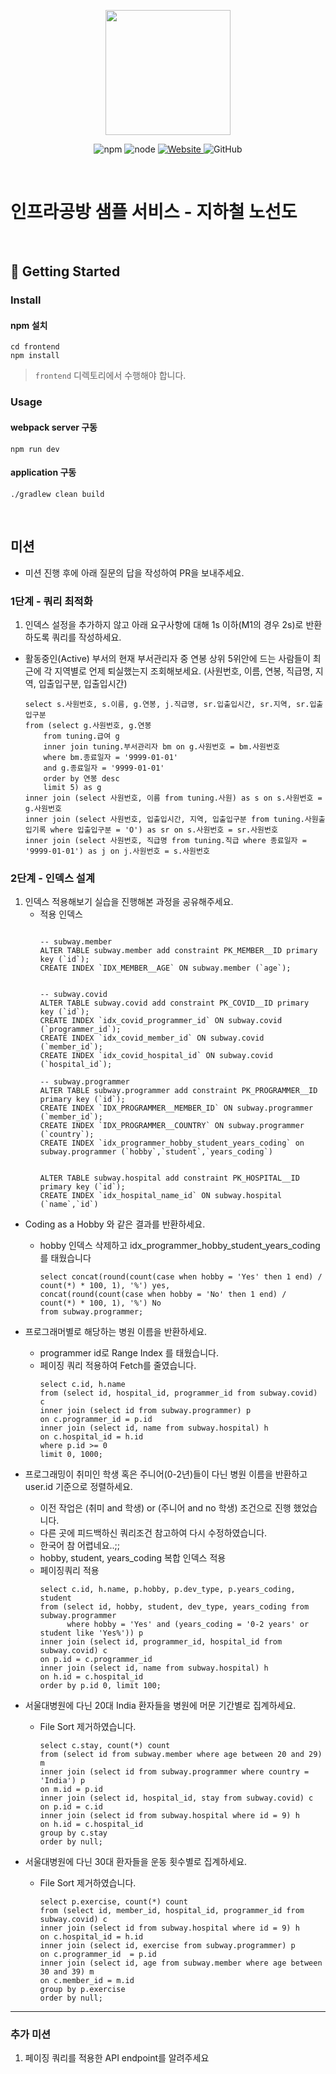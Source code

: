 <p align="center">
    <img width="200px;" src="https://raw.githubusercontent.com/woowacourse/atdd-subway-admin-frontend/master/images/main_logo.png"/>
</p>
<p align="center">
  <img alt="npm" src="https://img.shields.io/badge/npm-%3E%3D%205.5.0-blue">
  <img alt="node" src="https://img.shields.io/badge/node-%3E%3D%209.3.0-blue">
  <a href="https://edu.nextstep.camp/c/R89PYi5H" alt="nextstep atdd">
    <img alt="Website" src="https://img.shields.io/website?url=https%3A%2F%2Fedu.nextstep.camp%2Fc%2FR89PYi5H">
  </a>
  <img alt="GitHub" src="https://img.shields.io/github/license/next-step/atdd-subway-service">
</p>

<br>

# 인프라공방 샘플 서비스 - 지하철 노선도

<br>

## 🚀 Getting Started

### Install
#### npm 설치
```
cd frontend
npm install
```
> `frontend` 디렉토리에서 수행해야 합니다.

### Usage
#### webpack server 구동
```
npm run dev
```
#### application 구동
```
./gradlew clean build
```
<br>

## 미션

* 미션 진행 후에 아래 질문의 답을 작성하여 PR을 보내주세요.

### 1단계 - 쿼리 최적화

1. 인덱스 설정을 추가하지 않고 아래 요구사항에 대해 1s 이하(M1의 경우 2s)로 반환하도록 쿼리를 작성하세요.

- 활동중인(Active) 부서의 현재 부서관리자 중 연봉 상위 5위안에 드는 사람들이 최근에 각 지역별로 언제 퇴실했는지 조회해보세요. (사원번호, 이름, 연봉, 직급명, 지역, 입출입구분, 입출입시간)
    ```
  select s.사원번호, s.이름, g.연봉, j.직급명, sr.입출입시간, sr.지역, sr.입출입구분
  from (select g.사원번호, g.연봉
        from tuning.급여 g
        inner join tuning.부서관리자 bm on g.사원번호 = bm.사원번호
        where bm.종료일자 = '9999-01-01'
        and g.종료일자 = '9999-01-01'
        order by 연봉 desc
        limit 5) as g
  inner join (select 사원번호, 이름 from tuning.사원) as s on s.사원번호 = g.사원번호
  inner join (select 사원번호, 입출입시간, 지역, 입출입구분 from tuning.사원출입기록 where 입출입구분 = 'O') as sr on s.사원번호 = sr.사원번호
  inner join (select 사원번호, 직급명 from tuning.직급 where 종료일자 = '9999-01-01') as j on j.사원번호 = s.사원번호
    ```
### 2단계 - 인덱스 설계

1. 인덱스 적용해보기 실습을 진행해본 과정을 공유해주세요.
   - 적용 인덱스
     ```
     
     -- subway.member
     ALTER TABLE subway.member add constraint PK_MEMBER__ID primary key (`id`);
     CREATE INDEX `IDX_MEMBER__AGE` ON subway.member (`age`);
     
     
     -- subway.covid     
     ALTER TABLE subway.covid add constraint PK_COVID__ID primary key (`id`);
     CREATE INDEX `idx_covid_programmer_id` ON subway.covid (`programmer_id`);
     CREATE INDEX `idx_covid_member_id` ON subway.covid  (`member_id`);
     CREATE INDEX `idx_covid_hospital_id` ON subway.covid  (`hospital_id`);
  
     -- subway.programmer
     ALTER TABLE subway.programmer add constraint PK_PROGRAMMER__ID primary key (`id`); 
     CREATE INDEX `IDX_PROGRAMMER__MEMBER_ID` ON subway.programmer (`member_id`);
     CREATE INDEX `IDX_PROGRAMMER__COUNTRY` ON subway.programmer (`country`);
     CREATE INDEX `idx_programmer_hobby_student_years_coding` on subway.programmer (`hobby`,`student`,`years_coding`)  
     
  
     ALTER TABLE subway.hospital add constraint PK_HOSPITAL__ID primary key (`id`);
     CREATE INDEX `idx_hospital_name_id` ON subway.hospital (`name`,`id`)
     ```
- Coding as a Hobby 와 같은 결과를 반환하세요. 
  - hobby 인덱스 삭제하고 idx_programmer_hobby_student_years_coding 를 태웠습니다 
      ```
      select concat(round(count(case when hobby = 'Yes' then 1 end) / count(*) * 100, 1), '%') yes,
      concat(round(count(case when hobby = 'No' then 1 end) / count(*) * 100, 1), '%') No
      from subway.programmer;
      ```
  
- 프로그래머별로 해당하는 병원 이름을 반환하세요.
  - programmer id로 Range Index 를 태웠습니다. 
  - 페이징 쿼리 적용하여 Fetch를 줄였습니다.
    ```
    select c.id, h.name
    from (select id, hospital_id, programmer_id from subway.covid) c     
    inner join (select id from subway.programmer) p
    on c.programmer_id = p.id
    inner join (select id, name from subway.hospital) h 
    on c.hospital_id = h.id
    where p.id >= 0
    limit 0, 1000;
    ```

- 프로그래밍이 취미인 학생 혹은 주니어(0-2년)들이 다닌 병원 이름을 반환하고 user.id 기준으로 정렬하세요.
   - 이전 작업은 (취미 and 학생) or (주니어 and no 학생) 조건으로 진행 했었습니다.
   - 다른 곳에 피드백하신 쿼리조건 참고하여 다시 수정하였습니다.
   - 한국어 참 어렵네요..;;
   - hobby, student, years_coding 복합 인덱스 적용
   - 페이징쿼리 적용
     ```
     select c.id, h.name, p.hobby, p.dev_type, p.years_coding, student
     from (select id, hobby, student, dev_type, years_coding from subway.programmer
           where hobby = 'Yes' and (years_coding = '0-2 years' or student like 'Yes%')) p
     inner join (select id, programmer_id, hospital_id from subway.covid) c
     on p.id = c.programmer_id
     inner join (select id, name from subway.hospital) h
     on h.id = c.hospital_id  
     order by p.id 0, limit 100;
     ```

- 서울대병원에 다닌 20대 India 환자들을 병원에 머문 기간별로 집계하세요.
  - File Sort 제거하였습니다.
      ```
     select c.stay, count(*) count
     from (select id from subway.member where age between 20 and 29)  m
     inner join (select id from subway.programmer where country = 'India') p 
     on m.id = p.id
     inner join (select id, hospital_id, stay from subway.covid) c 
     on p.id = c.id
     inner join (select id from subway.hospital where id = 9) h 
     on h.id = c.hospital_id
     group by c.stay
     order by null;
      ```
  
- 서울대병원에 다닌 30대 환자들을 운동 횟수별로 집계하세요.
  - File Sort 제거하였습니다. 
      ```
    select p.exercise, count(*) count
    from (select id, member_id, hospital_id, programmer_id from subway.covid) c   
    inner join (select id from subway.hospital where id = 9) h
    on c.hospital_id = h.id
    inner join (select id, exercise from subway.programmer) p
    on c.programmer_id  = p.id
    inner join (select id, age from subway.member where age between 30 and 39) m
    on c.member_id = m.id
    group by p.exercise
    order by null;
      ```
---

### 추가 미션

1. 페이징 쿼리를 적용한 API endpoint를 알려주세요
